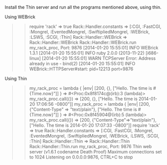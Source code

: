 Install the Thin server and run all the programs mentioned above, using thin.

Using WEBrick

>> require 'rack'
=> true
>> Rack::Handler.constants
=> [:CGI, :FastCGI, :Mongrel, :EventedMongrel, :SwiftipliedMongrel, :WEBrick, :LSWS, :SCGI, :Thin]
>> Rack::Handler::WEBrick
=> Rack::Handler::WEBrick
>> Rack::Handler::WEBrick.run my_rack_proc, Port: 9876
[2014-01-20 15:55:01] INFO  WEBrick 1.3.1
[2014-01-20 15:55:01] INFO  ruby 2.0.0 (2013-11-22) [i686-linux]
[2014-01-20 15:55:01] WARN  TCPServer Error: Address already in use - bind(2)
[2014-01-20 15:55:01] INFO  WEBrick::HTTPServer#start: pid=12213 port=9876

Using Thin

>> my_rack_proc = lambda { |env| [200, {}, ["Hello. The time is #{Time.now}"]] }
=> #<Proc:0x8f8174c@(irb):3 (lambda)>
>> my_rack_proc.call({})
=> [200, {}, ["Hello. The time is 2014-01-20 17:06:56 -0800"]]
>> my_rack_proc = lambda { |env| [200, {"Content-Type" => "text/plain"}, ["Hello. The time is #{Time.now}"]] }
=> #<Proc:0x8f45904@(irb):5 (lambda)>
>> my_rack_proc.call({})
=> [200, {"Content-Type"=>"text/plain"}, ["Hello. The time is 2014-01-20 17:07:33 -0800"]]
>> require 'rack'
=> true
>> Rack::Handler.constants
=> [:CGI, :FastCGI, :Mongrel, :EventedMongrel, :SwiftipliedMongrel, :WEBrick, :LSWS, :SCGI, :Thin]
>> Rack::Handler::Thin
=> Rack::Handler::Thin
>> Rack::Handler::Thin.run my_rack_proc, Port: 9876
Thin web server (v1.6.1 codename Death Proof)
Maximum connections set to 1024
Listening on 0.0.0.0:9876, CTRL+C to stop

